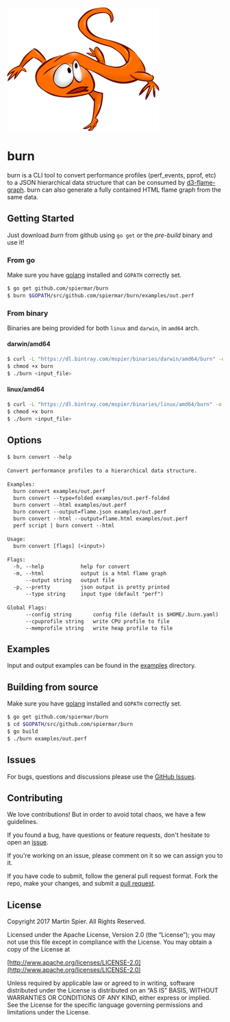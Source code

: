 ![burn](lizard.png)

# burn
burn is a CLI tool to convert performance profiles (perf_events, pprof, etc) to a JSON hierarchical data structure that can be consumed by [d3-flame-graph](https://github.com/spiermar/d3-flame-graph). burn can also generate a fully contained HTML flame graph from the same data.

## Getting Started

Just download _burn_ from github using `go get` or the _pre-build_ binary and use it!

### From go

Make sure you have [golang](https://golang.org/) installed and `GOPATH` correctly set.

```bash
$ go get github.com/spiermar/burn
$ burn $GOPATH/src/github.com/spiermar/burn/examples/out.perf
```

### From binary

Binaries are being provided for both `linux` and `darwin`, in `amd64` arch.

#### darwin/amd64

```bash
$ curl -L "https://dl.bintray.com/mspier/binaries/darwin/amd64/burn" -o burn
$ chmod +x burn
$ ./burn <input_file>
```

#### linux/amd64

```bash
$ curl -L "https://dl.bintray.com/mspier/binaries/linux/amd64/burn" -o burn
$ chmod +x burn
$ ./burn <input_file>
```

## Options

```
$ burn convert --help

Convert performance profiles to a hierarchical data structure.

Examples:
  burn convert examples/out.perf
  burn convert --type=folded examples/out.perf-folded
  burn convert --html examples/out.perf
  burn convert --output=flame.json examples/out.perf
  burn convert --html --output=flame.html examples/out.perf
  perf script | burn convert --html

Usage:
  burn convert [flags] (<input>)

Flags:
  -h, --help            help for convert
  -m, --html            output is a html flame graph
      --output string   output file
  -p, --pretty          json output is pretty printed
      --type string     input type (default "perf")

Global Flags:
      --config string       config file (default is $HOME/.burn.yaml)
      --cpuprofile string   write CPU profile to file
      --memprofile string   write heap profile to file
```

## Examples

Input and output examples can be found in the [examples](/examples) directory.

## Building from source

Make sure you have [golang](https://golang.org/) installed and `GOPATH` correctly set.

```bash
$ go get github.com/spiermar/burn
$ cd $GOPATH/src/github.com/spiermar/burn
$ go build
$ ./burn examples/out.perf
```

## Issues

For bugs, questions and discussions please use the [GitHub Issues](https://github.com/spiermar/burn/issues).

## Contributing

We love contributions! But in order to avoid total chaos, we have a few guidelines.

If you found a bug, have questions or feature requests, don't hesitate to open an [issue](https://github.com/spiermar/burn/issues).

If you're working on an issue, please comment on it so we can assign you to it.

If you have code to submit, follow the general pull request format. Fork the repo, make your changes, and submit a [pull request](https://github.com/spiermar/burn/pulls).

## License

Copyright 2017 Martin Spier. All Rights Reserved.

Licensed under the Apache License, Version 2.0 (the “License”); you may not use this file except in compliance with the License. You may obtain a copy of the License at

[http://www.apache.org/licenses/LICENSE-2.0](http://www.apache.org/licenses/LICENSE-2.0)

Unless required by applicable law or agreed to in writing, software distributed under the License is distributed on an “AS IS” BASIS, WITHOUT WARRANTIES OR CONDITIONS OF ANY KIND, either express or implied. See the License for the specific language governing permissions and limitations under the License.